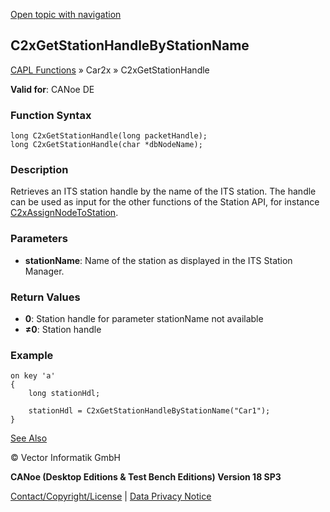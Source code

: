 [Open topic with navigation](../../../../../CANoeDEFamily.htm#Topics/CAPLFunctions/Car2x/Functions/CAPLfunctionC2xGetStationHandleByStationName.md)

## C2xGetStationHandleByStationName

[CAPL Functions](../../CAPLfunctions.md) » Car2x » C2xGetStationHandle

**Valid for**: CANoe DE

### Function Syntax

```plaintext
long C2xGetStationHandle(long packetHandle);
long C2xGetStationHandle(char *dbNodeName);
```

### Description

Retrieves an ITS station handle by the name of the ITS station. The handle can be used as input for the other functions of the Station API, for instance [C2xAssignNodeToStation](CAPLfunctionC2xAssignNodeToStation.md).

### Parameters

- **stationName**: Name of the station as displayed in the ITS Station Manager.

### Return Values

- **0**: Station handle for parameter stationName not available
- **≠0**: Station handle

### Example

```plaintext
on key 'a'
{
    long stationHdl;

    stationHdl = C2xGetStationHandleByStationName("Car1");
}
```

[See Also](javascript:void(0);)

© Vector Informatik GmbH

**CANoe (Desktop Editions & Test Bench Editions) Version 18 SP3**

[Contact/Copyright/License](../../../Shared/ContactCopyrightLicense.md) | [Data Privacy Notice](https://www.vector.com/int/en/company/get-info/privacy-policy/)
